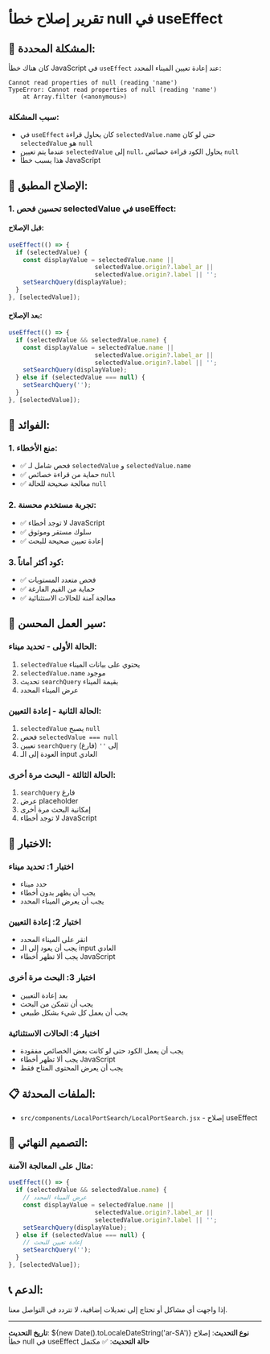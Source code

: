 # تقرير إصلاح خطأ null في useEffect

## 🐛 المشكلة المحددة:

كان هناك خطأ JavaScript في `useEffect` عند إعادة تعيين الميناء المحدد:
```
Cannot read properties of null (reading 'name')
TypeError: Cannot read properties of null (reading 'name')
    at Array.filter (<anonymous>)
```

### **سبب المشكلة:**
- في `useEffect` كان يحاول قراءة `selectedValue.name` حتى لو كان `selectedValue` هو `null`
- عندما يتم تعيين `selectedValue` إلى `null`، يحاول الكود قراءة خصائص `null`
- هذا يسبب خطأ JavaScript

## 🔧 الإصلاح المطبق:

### **1. تحسين فحص selectedValue في useEffect:**

#### **قبل الإصلاح:**
```jsx
useEffect(() => {
  if (selectedValue) {
    const displayValue = selectedValue.name || 
                        selectedValue.origin?.label_ar || 
                        selectedValue.origin?.label || '';
    setSearchQuery(displayValue);
  }
}, [selectedValue]);
```

#### **بعد الإصلاح:**
```jsx
useEffect(() => {
  if (selectedValue && selectedValue.name) {
    const displayValue = selectedValue.name || 
                        selectedValue.origin?.label_ar || 
                        selectedValue.origin?.label || '';
    setSearchQuery(displayValue);
  } else if (selectedValue === null) {
    setSearchQuery('');
  }
}, [selectedValue]);
```

## 🎯 الفوائد:

### **1. منع الأخطاء:**
- ✅ فحص شامل لـ `selectedValue` و `selectedValue.name`
- ✅ حماية من قراءة خصائص `null`
- ✅ معالجة صحيحة للحالة `null`

### **2. تجربة مستخدم محسنة:**
- ✅ لا توجد أخطاء JavaScript
- ✅ سلوك مستقر وموثوق
- ✅ إعادة تعيين صحيحة للبحث

### **3. كود أكثر أماناً:**
- ✅ فحص متعدد المستويات
- ✅ حماية من القيم الفارغة
- ✅ معالجة آمنة للحالات الاستثنائية

## 🔄 سير العمل المحسن:

### **الحالة الأولى - تحديد ميناء:**
1. `selectedValue` يحتوي على بيانات الميناء
2. `selectedValue.name` موجود
3. تحديث `searchQuery` بقيمة الميناء
4. عرض الميناء المحدد

### **الحالة الثانية - إعادة التعيين:**
1. `selectedValue` يصبح `null`
2. فحص `selectedValue === null`
3. تعيين `searchQuery` إلى `''` (فارغ)
4. العودة إلى الـ input العادي

### **الحالة الثالثة - البحث مرة أخرى:**
1. `searchQuery` فارغ
2. عرض placeholder
3. إمكانية البحث مرة أخرى
4. لا توجد أخطاء JavaScript

## 🧪 الاختبار:

### **اختبار 1: تحديد ميناء**
- حدد ميناء
- يجب أن يظهر بدون أخطاء
- يجب أن يعرض الميناء المحدد

### **اختبار 2: إعادة التعيين**
- انقر على الميناء المحدد
- يجب أن يعود إلى الـ input العادي
- يجب ألا تظهر أخطاء JavaScript

### **اختبار 3: البحث مرة أخرى**
- بعد إعادة التعيين
- يجب أن تتمكن من البحث
- يجب أن يعمل كل شيء بشكل طبيعي

### **اختبار 4: الحالات الاستثنائية**
- يجب أن يعمل الكود حتى لو كانت بعض الخصائص مفقودة
- يجب ألا تظهر أخطاء JavaScript
- يجب أن يعرض المحتوى المتاح فقط

## 📋 الملفات المحدثة:

- `src/components/LocalPortSearch/LocalPortSearch.jsx` - إصلاح useEffect

## 🎨 التصميم النهائي:

### **مثال على المعالجة الآمنة:**
```jsx
useEffect(() => {
  if (selectedValue && selectedValue.name) {
    // عرض الميناء المحدد
    const displayValue = selectedValue.name || 
                        selectedValue.origin?.label_ar || 
                        selectedValue.origin?.label || '';
    setSearchQuery(displayValue);
  } else if (selectedValue === null) {
    // إعادة تعيين للبحث
    setSearchQuery('');
  }
}, [selectedValue]);
```

## 📞 الدعم:

إذا واجهت أي مشاكل أو تحتاج إلى تعديلات إضافية، لا تتردد في التواصل معنا.

---

**تاريخ التحديث**: ${new Date().toLocaleDateString('ar-SA')}
**نوع التحديث**: إصلاح خطأ null في useEffect
**حالة التحديث**: ✅ مكتمل




